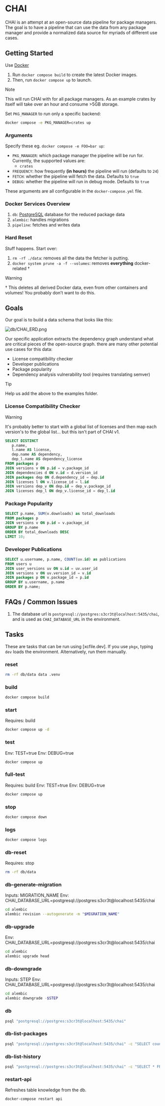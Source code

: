 # CHAI

CHAI is an attempt at an open-source data pipeline for package managers. The
goal is to have a pipeline that can use the data from any package manager and
provide a normalized data source for myriads of different use cases.

## Getting Started

Use [Docker](https://docker.com)

1. Run `docker compose build` to create the latest Docker images.
2. Then, run `docker compose up` to launch.

> [!NOTE]
> This will run CHAI with for all package managers. As an example crates by
> itself will take over an hour and consume >5GB storage.
>
> Set `PKG_MANAGER` to run only a specific backend:
>
> ```sh
> docker compose -e PKG_MANAGER=crates up
> ```

### Arguments

Specify these eg. `docker compose -e FOO=bar up`:

- `PKG_MANAGER`: which package manager the pipeline will be run for.
  Currently, the supported values are:
  - `crates`
- `FREQUENCY`: how frequently **(in hours)** the pipeline will run
  (defaults to `24`)
- `FETCH`: whether the pipeline will fetch the data. Defaults to `true`
- `DEBUG`: whether the pipeline will run in debug mode. Defaults to `true`

These arguments are all configurable in the `docker-compose.yml` file.

### Docker Services Overview

1. `db`: [PostgreSQL] database for the reduced package data
2. `alembic`: handles migrations
3. `pipeline`: fetches and writes data

### Hard Reset

Stuff happens. Start over:

1. `rm -rf ./data`: removes all the data the fetcher is putting.
2. `docker system prune -a -f --volumes`: removes **everything**
   docker-related †

> [!WARNING]
> † This deletes all derived Docker data, even from other containers and
> volumes! You probably don’t want to do this.

<!-- this is handled now that alembic/psycopg2 are in pkgx -->
<!--
## Alembic Alternatives

- sqlx command line tool to manage migrations, alongside models for sqlx in rust
- vapor's migrations are written in swift
-->

## Goals

Our goal is to build a data schema that looks like this:

![db/CHAI_ERD.png](db/CHAI_ERD.png)

Our specific application extracts the dependency graph understand what are
critical pieces of the open-source graph. there are many other potential use
cases for this data:

- License compatibility checker
- Developer publications
- Package popularity
- Dependency analysis vulnerability tool (requires translating semver)

> [!TIP]
> Help us add the above to the examples folder.

### License Compatibility Checker

> [!WARNING]
> It's probably better to start with a global list of licenses and then map
> each version's to the global list… but this isn't part of CHAI v1.

```sql
SELECT DISTINCT
   p.name,
   l.name AS license,
   dep.name AS dependency,
   dep_l.name AS dependency_license
FROM packages p
JOIN versions v ON p.id = v.package_id
JOIN dependencies d ON v.id = d.version_id
JOIN packages dep ON d.dependency_id = dep.id
JOIN licenses l ON v.license_id = l.id
JOIN versions dep_v ON dep.id = dep_v.package_id
JOIN licenses dep_l ON dep_v.license_id = dep_l.id
```

### Package Popularity

```sql
SELECT p.name, SUM(v.downloads) as total_downloads
FROM packages p
JOIN versions v ON p.id = v.package_id
GROUP BY p.name
ORDER BY total_downloads DESC
LIMIT 10;
```

### Developer Publications

```sql
SELECT u.username, p.name, COUNT(uv.id) as publications
FROM users u
JOIN user_versions uv ON u.id = uv.user_id
JOIN versions v ON uv.version_id = v.id
JOIN packages p ON v.package_id = p.id
GROUP BY u.username, p.name
ORDER BY p.name;
```

## FAQs / Common Issues

1. The database url is `postgresql://postgres:s3cr3t@localhost:5435/chai`, and
   is used as `CHAI_DATABASE_URL` in the environment.

## Tasks

These are tasks that can be run using [xcfile.dev]. If you use `pkgx`, typing
`dev` loads the environment. Alternatively, run them manually.

### reset

```sh
rm -rf db/data data .venv
```

### build

```sh
docker compose build
```

### start

Requires: build

```sh
docker compose up -d
```

### test

Env: TEST=true
Env: DEBUG=true

```sh
docker compose up
```

### full-test

Requires: build
Env: TEST=true
Env: DEBUG=true

```sh
docker compose up
```

### stop

```sh
docker compose down
```

### logs

```sh
docker compose logs
```

### db-reset

Requires: stop

```sh
rm -rf db/data
```

### db-generate-migration

Inputs: MIGRATION_NAME
Env: CHAI_DATABASE_URL=postgresql://postgres:s3cr3t@localhost:5435/chai

```sh
cd alembic
alembic revision --autogenerate -m "$MIGRATION_NAME"
```

### db-upgrade

Env: CHAI_DATABASE_URL=postgresql://postgres:s3cr3t@localhost:5435/chai

```sh
cd alembic
alembic upgrade head
```

### db-downgrade

Inputs: STEP
Env: CHAI_DATABASE_URL=postgresql://postgres:s3cr3t@localhost:5435/chai

```sh
cd alembic
alembic downgrade -$STEP
```

### db

```sh
psql "postgresql://postgres:s3cr3t@localhost:5435/chai"
```

### db-list-packages

```sh
psql "postgresql://postgres:s3cr3t@localhost:5435/chai" -c "SELECT count(id) FROM packages;"
```

### db-list-history

```sh
psql "postgresql://postgres:s3cr3t@localhost:5435/chai" -c "SELECT * FROM load_history;"
```

### restart-api

Refreshes table knowledge from the db.

```sh
docker-compose restart api
```

[PostgreSQL]: https://www.postgresql.org
[`pkgx`]: https://pkgx.sh
